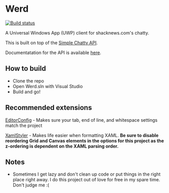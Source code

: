# Werd
[![Build status](https://boarder2.visualstudio.com/Latest%20Chatty/_apis/build/status/Latest%20Chatty-Universal%20Windows%20Platform-CI)](https://boarder2.visualstudio.com/Latest%20Chatty/_build/latest?definitionId=5)

A Universal Windows App (UWP) client for shacknews.com's chatty.

This is built on top of the [Simple Chatty API](https://github.com/latestchatty/simple-chatty-server).

Documentatation for the API is available [here](https://winchatty.com/swagger/index.html).

How to build
------
 - Clone the repo
 - Open Werd.sln with Visual Studio
 - Build and go!

Recommended extensions
------
[EditorConfig](https://visualstudiogallery.msdn.microsoft.com/c8bccfe2-650c-4b42-bc5c-845e21f96328) - Makes sure your tab, end of line, and whitespace settings match the project

[XamlStyler](https://visualstudiogallery.msdn.microsoft.com/3de2a3c6-def5-42c4-924d-cc13a29ff5b7) - Makes life easier when formatting XAML. **Be sure to disable reordering Grid and Canvas elements in the options for this project as the z-ordering is dependent on the XAML parsing order.**

Notes
-----
- Sometimes I get lazy and don't clean up code or put things in the right place right away.  I do this project out of love for free in my spare time.  Don't judge me :(

